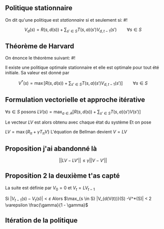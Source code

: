 
## Politique stationnaire
On dit qu'une politique est *stationnaire* si et seulement si: #!

$$V_{d}(s) = R(s, d(s)) + \sum_{s' \in S}T(s,a)(s')V_{d,t-1} (s') \quad \quad \forall s \in S$$

## Théorème de Harvard
On énonce le théorème suivant: #!

Il existe une politique optimale stationnaire et elle est optimale pour tout été initiale. Sa valeur est donné par

$$V^*(s) = \max \left[R(s, d(s)) + \sum_{s' \in S}T(s,a)(s')V_{d,t-1} (s')\right] \quad \quad \forall s \in S$$


## Formulation vectorielle et approche itérative

$\forall s \in S$ posons $LV(s) = \max_{a \in  A}\left[ R(s, d(s)) + \sum_{s' \in S}T(s,a)(s')V(s')  \right]$

Le vecteur $LV$ est alors obtenu avec chaque état du système Et on pose

$LV = \max \left\{ R_{\pi} + \gamma T_{\pi}V \right\}$
L'équation de Bellman devient $V = LV$


## Proposition j'ai abandonné là

$$
||LV - LV'|| \leq \gamma ||V -V'||
$$


## Proposition 2 la deuxième t'as capté
La suite est définie par $V_{0} = 0$ et $V_{t} = LV_{t-1}$

Si $|V_{t-1}(s) - V_{t}(s)| < \varepsilon$
Alors $\max_{s \in S} |V_{d(V(t))}(S) -V^*(S)| < 2 \varepsilon \frac{\gamma}{1 - \gamma}$


## Itération de la politique
